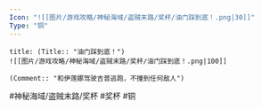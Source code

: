 ```yaml
---
Icon: "![[图片/游戏攻略/神秘海域/盗贼末路/奖杯/油门踩到底！.png|30]]"
Type: "铜"
---
```

```ad-common-bronze-trophy
title: (Title:: "油门踩到底！")
![[图片/游戏攻略/神秘海域/盗贼末路/奖杯/油门踩到底！.png|100]]

(Comment:: "和伊莲娜驾驶吉普逃跑，不撞到任何敌人")
```

#神秘海域/盗贼末路/奖杯 #奖杯 #铜
